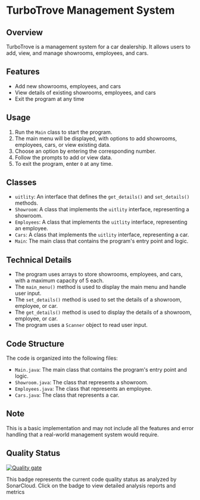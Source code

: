 TurboTrove Management System
===========================

Overview
--------

TurboTrove is a management system for a car dealership. It allows users to add, view, and manage showrooms, employees, and cars.

Features
--------

* Add new showrooms, employees, and cars
* View details of existing showrooms, employees, and cars
* Exit the program at any time

Usage
-----

1. Run the `Main` class to start the program.
2. The main menu will be displayed, with options to add showrooms, employees, cars, or view existing data.
3. Choose an option by entering the corresponding number.
4. Follow the prompts to add or view data.
5. To exit the program, enter `0` at any time.

Classes
-------

* `uitlity`: An interface that defines the `get_details()` and `set_details()` methods.
* `Showroom`: A class that implements the `uitlity` interface, representing a showroom.
* `Employees`: A class that implements the `uitlity` interface, representing an employee.
* `Cars`: A class that implements the `uitlity` interface, representing a car.
* `Main`: The main class that contains the program's entry point and logic.

Technical Details
-----------------

* The program uses arrays to store showrooms, employees, and cars, with a maximum capacity of 5 each.
* The `main_menu()` method is used to display the main menu and handle user input.
* The `set_details()` method is used to set the details of a showroom, employee, or car.
* The `get_details()` method is used to display the details of a showroom, employee, or car.
* The program uses a `Scanner` object to read user input.

Code Structure
--------------

The code is organized into the following files:

* `Main.java`: The main class that contains the program's entry point and logic.
* `Showroom.java`: The class that represents a showroom.
* `Employees.java`: The class that represents an employee.
* `Cars.java`: The class that represents a car.

Note
----

This is a basic implementation and may not include all the features and error handling that a real-world management system would require.


Quality Status
--------------

[![Quality gate](https://sonarcloud.io/api/project_badges/quality_gate?project=Wolf1904_tubotrove)](https://sonarcloud.io/summary/new_code?id=Wolf1904_tubotrove)

This badge represents the current code quality status as analyzed by SonarCloud. Click on the badge to view detailed analysis reports and metrics
